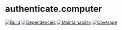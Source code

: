 # authenticate.computer

[![Build](https://img.shields.io/travis/com/jgarber623/authenticate.computer/master.svg?style=for-the-badge)](https://travis-ci.com/jgarber623/authenticate.computer)
[![Dependencies](https://img.shields.io/depfu/jgarber623/authenticate.computer.svg?style=for-the-badge)](https://depfu.com/github/jgarber623/authenticate.computer)
[![Maintainability](https://img.shields.io/codeclimate/maintainability/jgarber623/authenticate.computer.svg?style=for-the-badge)](https://codeclimate.com/github/jgarber623/authenticate.computer)
[![Coverage](https://img.shields.io/codeclimate/c/jgarber623/authenticate.computer.svg?style=for-the-badge)](https://codeclimate.com/github/jgarber623/authenticate.computer/code)
